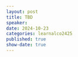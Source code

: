 ```yaml
---
layout: post
title: TBD
speaker:
date: 2024-10-23
categories: learnalco2425
published: true
show-date: true
---
```

